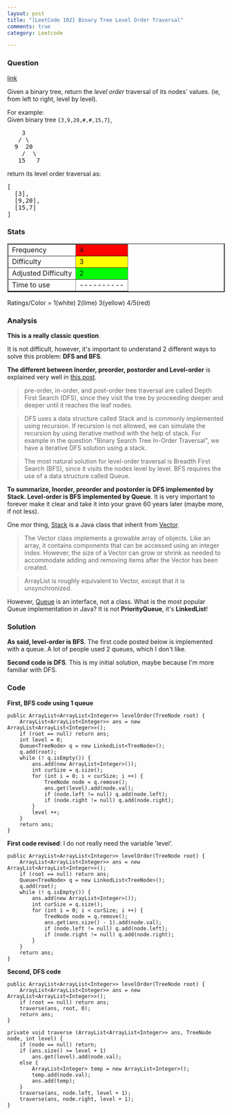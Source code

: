 ```yaml
---
layout: post
title: "[LeetCode 102] Binary Tree Level Order Traversal"
comments: true
category: Leetcode

---
```



### Question 
[link](https://oj.leetcode.com/problems/binary-tree-level-order-traversal/)

<div class="question-content">
            <p></p><p>Given a binary tree, return the <i>level order</i> traversal of its nodes' values. (ie, from left to right, level by level).</p>

<p>
For example:<br>
Given binary tree <code>{3,9,20,#,#,15,7}</code>,<br>
</p><pre>    3
   / \
  9  20
    /  \
   15   7
</pre>
<p></p>
<p>
return its level order traversal as:<br>
</p><pre>[
  [3],
  [9,20],
  [15,7]
]
</pre>
<p></p>
          </div>

### Stats
<table border="2">
	<tr>
		<td>Frequency</td>
		<td bgcolor="red">4</td>
	</tr>
	<tr>
		<td>Difficulty</td>
		<td bgcolor="yellow">3</td>
	</tr>
	<tr>
		<td>Adjusted Difficulty</td>
		<td bgcolor="lime">2</td>
	</tr>
	<tr>
		<td>Time to use</td>
		<td bgcolor="white">----------</td>
	</tr>
</table>

Ratings/Color = 1(white) 2(lime) 3(yellow) 4/5(red)

### Analysis

__This is a really classic question__. 

It is not difficult, however, it's important to understand 2 different ways to solve this problem: __DFS and BFS__. 

__The different between Inorder, preorder, postorder and Level-order__ is explained very well in [this post](http://leetcode.com/2010/09/printing-binary-tree-in-level-order.html).

> pre-order, in-order, and post-order tree traversal are called Depth First Search (DFS), since they visit the tree by proceeding deeper and deeper until it reaches the leaf nodes.

> DFS uses a data structure called Stack and is commonly implemented using recursion. If recursion is not allowed, we can simulate the recursion by using iterative method with the help of stack. For example in the question "Binary Search Tree In-Order Traversal", we have a iterative DFS solution using a stack.

> The most natural solution for level-order traversal is Breadth First Search (BFS), since it visits the nodes level by level. BFS requires the use of a data structure called Queue.

__To summarize, Inorder, preorder and postorder is DFS implemented by Stack. Level-order is BFS implemented by Queue__. It is very important to forever make it clear and take it into your grave 60 years later (maybe more, if not less).

One mor thing, [Stack](http://docs.oracle.com/javase/7/docs/api/java/util/Stack.html) is a Java class that inherit from [Vector](http://docs.oracle.com/javase/7/docs/api/java/util/Vector.html). 

> The Vector class implements a growable array of objects. Like an array, it contains components that can be accessed using an integer index. However, the size of a Vector can grow or shrink as needed to accommodate adding and removing items after the Vector has been created. 

> ArrayList is roughly equivalent to Vector, except that it is unsynchronized. 

However, [Queue](http://docs.oracle.com/javase/7/docs/api/java/util/Queue.html) is an interface, not a class. What is the most popular Queue implementation in Java? It is not __PriorityQueue__, it's __LinkedList__! 

### Solution

__As said, level-order is BFS__. The first code posted below is implemented with a queue. A lot of people used 2 queues, which I don't like. 

__Second code is DFS__. This is my initial solution, maybe because I'm more familiar with DFS. 

### Code

__First, BFS code using 1 queue__

    public ArrayList<ArrayList<Integer>> levelOrder(TreeNode root) {
        ArrayList<ArrayList<Integer>> ans = new ArrayList<ArrayList<Integer>>();
        if (root == null) return ans;
        int level = 0;
        Queue<TreeNode> q = new LinkedList<TreeNode>();
        q.add(root);
        while (! q.isEmpty()) {
            ans.add(new ArrayList<Integer>());
            int curSize = q.size();
            for (int i = 0; i < curSize; i ++) {
                TreeNode node = q.remove();
                ans.get(level).add(node.val);
                if (node.left != null) q.add(node.left);
                if (node.right != null) q.add(node.right);
            }
            level ++;
        }
        return ans;
    }

__First code revised__: I do not really need the variable 'level'. 

    public ArrayList<ArrayList<Integer>> levelOrder(TreeNode root) {
        ArrayList<ArrayList<Integer>> ans = new ArrayList<ArrayList<Integer>>();
        if (root == null) return ans;
        Queue<TreeNode> q = new LinkedList<TreeNode>();
        q.add(root);
        while (! q.isEmpty()) {
            ans.add(new ArrayList<Integer>());
            int curSize = q.size();
            for (int i = 0; i < curSize; i ++) {
                TreeNode node = q.remove();
                ans.get(ans.size() - 1).add(node.val);
                if (node.left != null) q.add(node.left);
                if (node.right != null) q.add(node.right);
            }
        }
        return ans;
    }

__Second, DFS code__

    public ArrayList<ArrayList<Integer>> levelOrder(TreeNode root) {
        ArrayList<ArrayList<Integer>> ans = new ArrayList<ArrayList<Integer>>();
        if (root == null) return ans;
        traverse(ans, root, 0);
        return ans;
    }
    
    private void traverse (ArrayList<ArrayList<Integer>> ans, TreeNode node, int level) {
        if (node == null) return;
        if (ans.size() >= level + 1) 
            ans.get(level).add(node.val);
        else {
            ArrayList<Integer> temp = new ArrayList<Integer>();
            temp.add(node.val);
            ans.add(temp);
        }
        traverse(ans, node.left, level + 1);
        traverse(ans, node.right, level + 1);
    }
